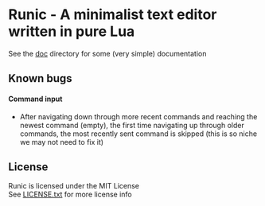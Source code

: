 # Runic - A minimalist text editor written in pure Lua
See the [doc](doc/) directory for some (very simple)
documentation

## Known bugs
#### Command input
- After navigating down through more recent commands and
  reaching the newest command (empty), the first time
  navigating up through older commands, the most recently
  sent command is skipped (this is so niche we may not need to
  fix it)

## License
Runic is licensed under the MIT License  
See [LICENSE.txt](LICENSE.txt) for more license info
